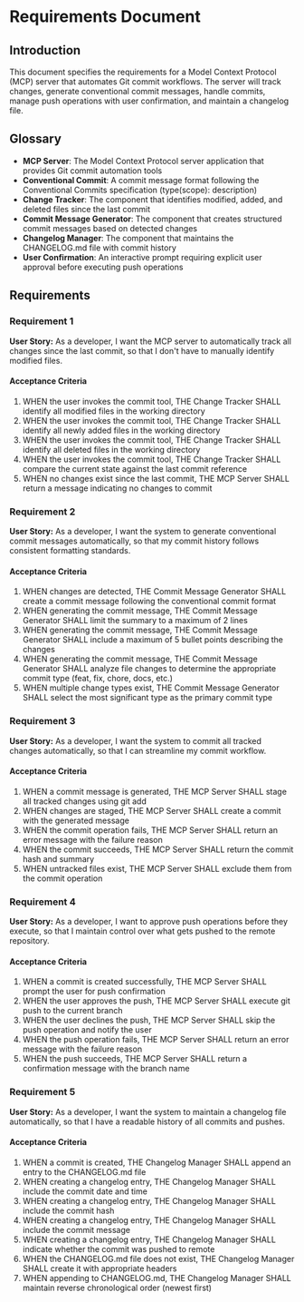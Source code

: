 # Requirements Document

## Introduction

This document specifies the requirements for a Model Context Protocol (MCP) server that automates Git commit workflows. The server will track changes, generate conventional commit messages, handle commits, manage push operations with user confirmation, and maintain a changelog file.

## Glossary

- **MCP Server**: The Model Context Protocol server application that provides Git commit automation tools
- **Conventional Commit**: A commit message format following the Conventional Commits specification (type(scope): description)
- **Change Tracker**: The component that identifies modified, added, and deleted files since the last commit
- **Commit Message Generator**: The component that creates structured commit messages based on detected changes
- **Changelog Manager**: The component that maintains the CHANGELOG.md file with commit history
- **User Confirmation**: An interactive prompt requiring explicit user approval before executing push operations

## Requirements

### Requirement 1

**User Story:** As a developer, I want the MCP server to automatically track all changes since the last commit, so that I don't have to manually identify modified files.

#### Acceptance Criteria

1. WHEN the user invokes the commit tool, THE Change Tracker SHALL identify all modified files in the working directory
2. WHEN the user invokes the commit tool, THE Change Tracker SHALL identify all newly added files in the working directory
3. WHEN the user invokes the commit tool, THE Change Tracker SHALL identify all deleted files in the working directory
4. WHEN the user invokes the commit tool, THE Change Tracker SHALL compare the current state against the last commit reference
5. WHEN no changes exist since the last commit, THE MCP Server SHALL return a message indicating no changes to commit

### Requirement 2

**User Story:** As a developer, I want the system to generate conventional commit messages automatically, so that my commit history follows consistent formatting standards.

#### Acceptance Criteria

1. WHEN changes are detected, THE Commit Message Generator SHALL create a commit message following the conventional commit format
2. WHEN generating the commit message, THE Commit Message Generator SHALL limit the summary to a maximum of 2 lines
3. WHEN generating the commit message, THE Commit Message Generator SHALL include a maximum of 5 bullet points describing the changes
4. WHEN generating the commit message, THE Commit Message Generator SHALL analyze file changes to determine the appropriate commit type (feat, fix, chore, docs, etc.)
5. WHEN multiple change types exist, THE Commit Message Generator SHALL select the most significant type as the primary commit type

### Requirement 3

**User Story:** As a developer, I want the system to commit all tracked changes automatically, so that I can streamline my commit workflow.

#### Acceptance Criteria

1. WHEN a commit message is generated, THE MCP Server SHALL stage all tracked changes using git add
2. WHEN changes are staged, THE MCP Server SHALL create a commit with the generated message
3. WHEN the commit operation fails, THE MCP Server SHALL return an error message with the failure reason
4. WHEN the commit succeeds, THE MCP Server SHALL return the commit hash and summary
5. WHEN untracked files exist, THE MCP Server SHALL exclude them from the commit operation

### Requirement 4

**User Story:** As a developer, I want to approve push operations before they execute, so that I maintain control over what gets pushed to the remote repository.

#### Acceptance Criteria

1. WHEN a commit is created successfully, THE MCP Server SHALL prompt the user for push confirmation
2. WHEN the user approves the push, THE MCP Server SHALL execute git push to the current branch
3. WHEN the user declines the push, THE MCP Server SHALL skip the push operation and notify the user
4. WHEN the push operation fails, THE MCP Server SHALL return an error message with the failure reason
5. WHEN the push succeeds, THE MCP Server SHALL return a confirmation message with the branch name

### Requirement 5

**User Story:** As a developer, I want the system to maintain a changelog file automatically, so that I have a readable history of all commits and pushes.

#### Acceptance Criteria

1. WHEN a commit is created, THE Changelog Manager SHALL append an entry to the CHANGELOG.md file
2. WHEN creating a changelog entry, THE Changelog Manager SHALL include the commit date and time
3. WHEN creating a changelog entry, THE Changelog Manager SHALL include the commit hash
4. WHEN creating a changelog entry, THE Changelog Manager SHALL include the commit message
5. WHEN creating a changelog entry, THE Changelog Manager SHALL indicate whether the commit was pushed to remote
6. WHEN the CHANGELOG.md file does not exist, THE Changelog Manager SHALL create it with appropriate headers
7. WHEN appending to CHANGELOG.md, THE Changelog Manager SHALL maintain reverse chronological order (newest first)
